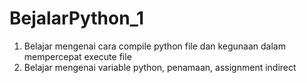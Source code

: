 # BejalarPython_1
1. Belajar mengenai cara compile python file dan kegunaan dalam mempercepat execute file
2. Belajar mengenai variable python, penamaan, assignment indirect
